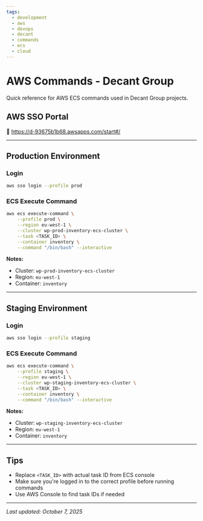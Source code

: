 ```yaml
---
tags:
  - development
  - aws
  - devops
  - decant
  - commands
  - ecs
  - cloud
---
```


# AWS Commands - Decant Group

Quick reference for AWS ECS commands used in Decant Group projects.

## AWS SSO Portal
🔗 https://d-93675b1b68.awsapps.com/start#/

---

## Production Environment

### Login
```bash
aws sso login --profile prod
```

### ECS Execute Command
```bash
aws ecs execute-command \
    --profile prod \
    --region eu-west-1 \
    --cluster wp-prod-inventory-ecs-cluster \
    --task <TASK_ID> \
    --container inventory \
    --command "/bin/bash" --interactive
```

**Notes:**
- Cluster: `wp-prod-inventory-ecs-cluster`
- Region: `eu-west-1`
- Container: `inventory`

---

## Staging Environment

### Login
```bash
aws sso login --profile staging
```

### ECS Execute Command
```bash
aws ecs execute-command \
    --profile staging \
    --region eu-west-1 \
    --cluster wp-staging-inventory-ecs-cluster \
    --task <TASK_ID> \
    --container inventory \
    --command "/bin/bash" --interactive
```

**Notes:**
- Cluster: `wp-staging-inventory-ecs-cluster`
- Region: `eu-west-1`
- Container: `inventory`

---

## Tips
- Replace `<TASK_ID>` with actual task ID from ECS console
- Make sure you're logged in to the correct profile before running commands
- Use AWS Console to find task IDs if needed

---
*Last updated: October 7, 2025*
